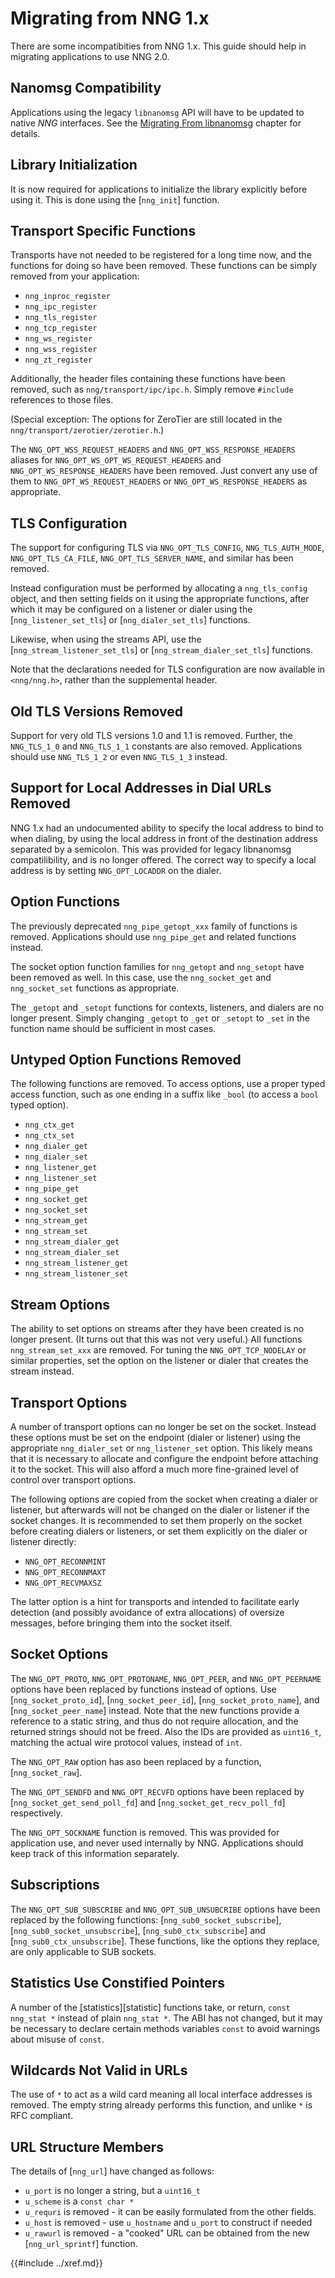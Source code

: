 # Migrating from NNG 1.x

There are some incompatibities from NNG 1.x.
This guide should help in migrating applications to use NNG 2.0.

## Nanomsg Compatibility

Applications using the legacy `libnanomsg` API will have to be updated to native _NNG_ interfaces.
See the [Migrating From libnanomsg](nanomsg.md) chapter for details.

## Library Initialization

It is now required for applications to initialize the library explicitly before using it.
This is done using the [`nng_init`] function.

## Transport Specific Functions

Transports have not needed to be registered for a long time now,
and the functions for doing so have been removed. These functions
can be simply removed from your application:

- `nng_inproc_register`
- `nng_ipc_register`
- `nng_tls_register`
- `nng_tcp_register`
- `nng_ws_register`
- `nng_wss_register`
- `nng_zt_register`

Additionally, the header files containing these functions have been removed, such as
`nng/transport/ipc/ipc.h`. Simply remove `#include` references to those files.

(Special exception: The options for ZeroTier are still located in the
`nng/transport/zerotier/zerotier.h`.)

The `NNG_OPT_WSS_REQUEST_HEADERS` and `NNG_OPT_WSS_RESPONSE_HEADERS` aliases for
`NNG_OPT_WS_OPT_WS_REQUEST_HEADERS` and `NNG_OPT_WS_RESPONSE_HEADERS` have been removed.
Just convert any use of them to `NNG_OPT_WS_REQUEST_HEADERS` or
`NNG_OPT_WS_RESPONSE_HEADERS` as appropriate.

## TLS Configuration

The support for configuring TLS via `NNG_OPT_TLS_CONFIG`, `NNG_TLS_AUTH_MODE`, `NNG_OPT_TLS_CA_FILE`,
`NNG_OPT_TLS_SERVER_NAME`, and similar has been removed.

Instead configuration must be performed by allocating
a `nng_tls_config` object, and then setting fields on it using the appropriate functions,
after which it may be configured on a listener or dialer using the [`nng_listener_set_tls`]
or [`nng_dialer_set_tls`] functions.

Likewise, when using the streams API, use the [`nng_stream_listener_set_tls`] or
[`nng_stream_dialer_set_tls`] functions.

Note that the declarations needed for TLS configuration are now available in `<nng/nng.h>`,
rather than the supplemental header.

## Old TLS Versions Removed

Support for very old TLS versions 1.0 and 1.1 is removed.
Further, the `NNG_TLS_1_0` and `NNG_TLS_1_1` constants are also removed.
Applications should use `NNG_TLS_1_2` or even `NNG_TLS_1_3` instead.

## Support for Local Addresses in Dial URLs Removed

NNG 1.x had an undocumented ability to specify the local address to bind
to when dialing, by using the local address in front of the destination
address separated by a semicolon. This was provided for legacy libnanomsg
compatilibility, and is no longer offered. The correct way to specify a
local address is by setting `NNG_OPT_LOCADDR` on the dialer.

## Option Functions

The previously deprecated `nng_pipe_getopt_xxx` family of functions is removed.
Applications should use `nng_pipe_get` and related functions instead.

The socket option function families for `nng_getopt` and `nng_setopt` have been removed as well.
In this case, use the `nng_socket_get` and `nng_socket_set` functions as appropriate.

The `_getopt` and `_setopt` functions for contexts, listeners, and dialers are no longer
present. Simply changing `_getopt` to `_get` or `_setopt` to `_set` in the function name
should be sufficient in most cases.

## Untyped Option Functions Removed

The following functions are removed. To access options, use a proper typed access function,
such as one ending in a suffix like `_bool` (to access a `bool` typed option).

- `nng_ctx_get`
- `nng_ctx_set`
- `nng_dialer_get`
- `nng_dialer_set`
- `nng_listener_get`
- `nng_listener_set`
- `nng_pipe_get`
- `nng_socket_get`
- `nng_socket_set`
- `nng_stream_get`
- `nng_stream_set`
- `nng_stream_dialer_get`
- `nng_stream_dialer_set`
- `nng_stream_listener_get`
- `nng_stream_listener_set`

## Stream Options

The ability to set options on streams after they have been created is no longer present.
(It turns out that this was not very useful.) All functions `nng_stream_set_xxx` are removed.
For tuning the `NNG_OPT_TCP_NODELAY` or similar properties, set the option on the listener
or dialer that creates the stream instead.

## Transport Options

A number of transport options can no longer be set on the socket. Instead these
options must be set on the endpoint (dialer or listener) using the appropriate
`nng_dialer_set` or `nng_listener_set` option. This likely means that it is necessary
to allocate and configure the endpoint before attaching it to the socket. This will
also afford a much more fine-grained level of control over transport options.

The following options are copied from the socket when creating a dialer or listener,
but afterwards will not be changed on the dialer or listener if the socket
changes. It is recommended to set them properly on the socket before
creating dialers or listeners, or set them explicitly on the dialer or listener
directly:

- `NNG_OPT_RECONNMINT`
- `NNG_OPT_RECONNMAXT`
- `NNG_OPT_RECVMAXSZ`

The latter option is a hint for transports and intended to facilitate early
detection (and possibly avoidance of extra allocations) of oversize messages,
before bringing them into the socket itself.

## Socket Options

The `NNG_OPT_PROTO`, `NNG_OPT_PROTONAME`, `NNG_OPT_PEER`, and `NNG_OPT_PEERNAME` options
have been replaced by functions instead of options.
Use [`nng_socket_proto_id`], [`nng_socket_peer_id`], [`nng_socket_proto_name`], and [`nng_socket_peer_name`] instead.
Note that the new functions provide a reference to a static string, and thus do not require
allocation, and the returned strings should not be freed. Also the IDs are provided as `uint16_t`,
matching the actual wire protocol values, instead of `int`.

The `NNG_OPT_RAW` option has aso been replaced by a function, [`nng_socket_raw`].

The `NNG_OPT_SENDFD` and `NNG_OPT_RECVFD` options have been replaced by
[`nng_socket_get_send_poll_fd`] and [`nng_socket_get_recv_poll_fd`] respectively.

The `NNG_OPT_SOCKNAME` function is removed. This was provided for application use, and never used internally by NNG.
Applications should keep track of this information separately.

## Subscriptions

The `NNG_OPT_SUB_SUBSCRIBE` and `NNG_OPT_SUB_UNSUBCRIBE` options have been replaced by
the following functions: [`nng_sub0_socket_subscribe`], [`nng_sub0_socket_unsubscribe`],
[`nng_sub0_ctx_subscribe`] and [`nng_sub0_ctx_unsubscribe`]. These functions, like the options
they replace, are only applicable to SUB sockets.

## Statistics Use Constified Pointers

A number of the [statistics][statistic] functions take, or return, `const nng_stat *` instead
of plain `nng_stat *`. The ABI has not changed, but it may be necessary to declare
certain methods variables `const` to avoid warnings about misuse of `const`.

## Wildcards Not Valid in URLs

The use of `*` to act as a wild card meaning all local interface addresses
is removed. The empty string already performs this function, and unlike
`*` is RFC compliant.

## URL Structure Members

The details of [`nng_url`] have changed as follows:

- `u_port` is no longer a string, but a `uint16_t`
- `u_scheme` is a `const char *`
- `u_requri` is removed - it can be easily formulated from the other fields.
- `u_host` is removed - use `u_hostname` and `u_port` to construct if needed
- `u_rawurl` is removed - a "cooked" URL can be obtained from the new [`nng_url_sprintf`] function.

{{#include ../xref.md}}
